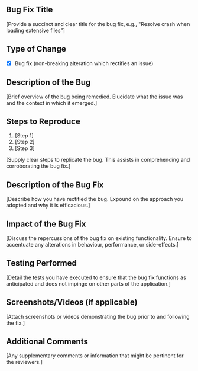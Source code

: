 ## Bug Fix Title
[Provide a succinct and clear title for the bug fix, e.g., "Resolve crash when loading extensive files"]

## Type of Change
- [X] Bug fix (non-breaking alteration which rectifies an issue)

## Description of the Bug
[Brief overview of the bug being remedied. Elucidate what the issue was and the context in which it emerged.]

## Steps to Reproduce
1. [Step 1]
2. [Step 2]
3. [Step 3]

[Supply clear steps to replicate the bug. This assists in comprehending and corroborating the bug fix.]

## Description of the Bug Fix
[Describe how you have rectified the bug. Expound on the approach you adopted and why it is efficacious.]

## Impact of the Bug Fix
[Discuss the repercussions of the bug fix on existing functionality. Ensure to accentuate any alterations in behaviour, performance, or side-effects.]

## Testing Performed
[Detail the tests you have executed to ensure that the bug fix functions as anticipated and does not impinge on other parts of the application.]

## Screenshots/Videos (if applicable)
[Attach screenshots or videos demonstrating the bug prior to and following the fix.]

## Additional Comments
[Any supplementary comments or information that might be pertinent for the reviewers.]
